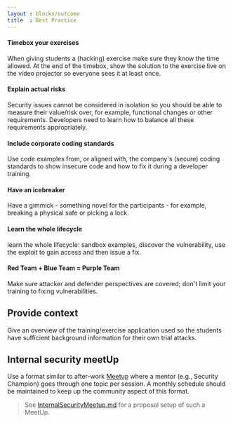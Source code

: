 ```yaml
---
layout : blocks/outcome
title  : Best Practice
---
```


#### Timebox your exercises

When giving students a (hacking) exercise make sure they know the time
allowed. At the end of the timebox, show the solution to the exercise
live on the video projector so everyone sees it at least once.

#### Explain actual risks

Security issues cannot be considered in isolation so you should be able
to measure their value/risk over, for example, functional changes or other
requirements. Developers need to learn how to balance all these
requirements appropriately.

#### Include corporate coding standards

Use code examples from, or aligned with, the company's (secure) coding
standards to show insecure code and how to fix it during a developer
training.

####  Have an icebreaker

Have a gimmick - something novel for the participants - for example, breaking a
physical safe or picking a lock.

#### Learn the whole lifecycle

learn the whole lifecycle: sandbox examples, discover the vulnerability, use the exploit to gain
access and then issue a fix.

#### Red Team + Blue Team = Purple Team

Make sure attacker and defender perspectives are covered; don't limit your training to 
fixing vulnerabilities.

## Provide context

Give an overview of the training/exercise application used so the
students have sufficient background information for their own trial attacks.

## Internal security meetUp

Use a format similar to after-work [Meetup](https://meetup.com) where a
mentor (e.g., Security Champion) goes through one topic per session. A
monthly schedule should be maintained to keep up the community aspect of
this format.

> See
> [InternalSecurityMeetup.md](https://github.com/OWASP/owasp-summit-2017/tree/master/Outcomes/Education/Teaching-Attacker-Perspective-to-Developers/InternalSecurityMeetup.md)
> for a proposal setup of such a MeetUp.

